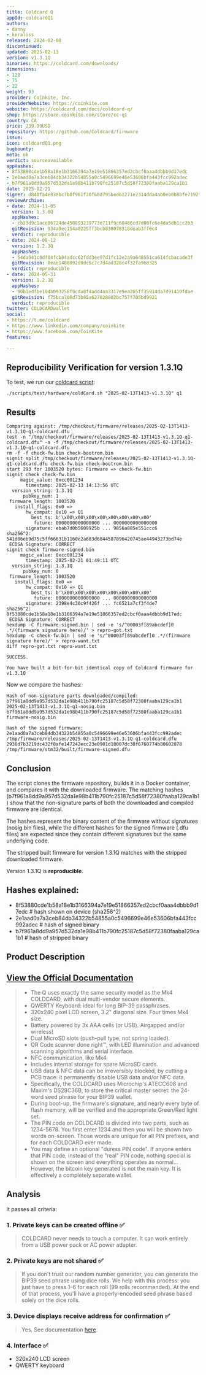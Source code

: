```yaml
---
title: Coldcard Q
appId: coldcardQ1
authors:
- danny
- keraliss
released: 2024-02-08
discontinued: 
updated: 2025-02-13
version: v1.3.1Q
binaries: https://coldcard.com/downloads/
dimensions:
- 120
- 75
- 22
weight: 93
provider: Coinkite, Inc.
providerWebsite: https://coinkite.com
website: https://coldcard.com/docs/coldcard-q/
shop: https://store.coinkite.com/store/cc-q1
country: CA
price: 239.99USD
repository: https://github.com/Coldcard/firmware
issue: 
icon: coldcardQ1.png
bugbounty: 
meta: ok
verdict: sourceavailable
appHashes:
- 8f53880cde1b58a18e1b3166394a7e19e51866357ed2cbcf0aaa4dbbb9d17edc
- 2e1aad0a7a3ceb84db34322b54855a0c5496699e46e53606bfa443fcc992adec
- b7f961a8dd9a957d532da1e98b411b790fc25187c5d58f72380faaba129ca1b1
date: 2025-02-21
signer: d840fa4e83ebc7b0f961f30f68d795bed61271e2314dda4ab0eb0b8bfe7192f4
reviewArchive:
- date: 2024-11-05
  version: 1.3.0Q
  appHashes:
  - cb23d9c1ace86724de450893239773e711f9c68486cd7d08fc6e4da5db1cc2b3
  gitRevision: 934a9ec154a8225ff3bcb838078318deab3ff6c4
  verdict: reproducible
- date: 2024-08-12
  version: 1.2.3Q
  appHashes:
  - 54da941c8df84fcb84adcc62fdd3ee97d1fc12e2a9a648551ca614fcbacade3f
  gitRevision: 0eae1408092d9dc6c7c7d4ad328c4f32fa968325
  verdict: reproducible
- date: 2024-05-31
  version: 1.2.1Q
  appHashes:
  - 90b1edfbe194b093258f9cda8f4add4aa3317e9ea205ff35914da7d91410fdae
  gitRevision: f75bca706d73b85a627828802bc757f705bd9921
  verdict: reproducible
twitter: COLDCARDwallet
social:
- https://t.me/coldcard
- https://www.linkedin.com/company/coinkite
- https://www.facebook.com/CoinKite
features: 

---
```


## Reproducibility Verification for version 1.3.1Q

To test, we run our [coldcard script](https://gitlab.com/walletscrutiny/walletScrutinyCom/-/blob/master/scripts/test/hardware/coldCard.sh):

`./scripts/test/hardware/coldCard.sh "2025-02-13T1413-v1.3.1Q" q1`

## Results

```
Comparing against: /tmp/checkout/firmware/releases/2025-02-13T1413-v1.3.1Q-q1-coldcard.dfu
test -n "/tmp/checkout/firmware/releases/2025-02-13T1413-v1.3.1Q-q1-coldcard.dfu" -a -f /tmp/checkout/firmware/releases/2025-02-13T1413-v1.3.1Q-q1-coldcard.dfu
rm -f -f check-fw.bin check-bootrom.bin
signit split /tmp/checkout/firmware/releases/2025-02-13T1413-v1.3.1Q-q1-coldcard.dfu check-fw.bin check-bootrom.bin
start 293 for 1003520 bytes: Firmware => check-fw.bin
signit check check-fw.bin
     magic_value: 0xcc001234
       timestamp: 2025-02-13 14:13:56 UTC
  version_string: 1.3.1Q
      pubkey_num: 1
 firmware_length: 1003520
   install_flags: 0x0 =>
       hw_compat: 0x10 => Q1
         best_ts: b'\x00\x00\x00\x00\x00\x00\x00\x00'
          future: 0000000000000000 ... 0000000000000000
       signature: ebab7d0b5609925b ... 9856a885e551ccc6
sha256^2: 541d06eb9d75c5ff66631b1160e2a683d6844587896420745ae44943273bd74e
 ECDSA Signature: CORRECT
signit check firmware-signed.bin
     magic_value: 0xcc001234
       timestamp: 2025-02-21 01:49:11 UTC
  version_string: 1.3.1Q
      pubkey_num: 0
 firmware_length: 1003520
   install_flags: 0x0 =>
       hw_compat: 0x10 => Q1
         best_ts: b'\x00\x00\x00\x00\x00\x00\x00\x00'
          future: 0000000000000000 ... 0000000000000000
       signature: 2398e4c30c9f426f ... fc6521a7cf3f4de7
sha256^2: 8f53880cde1b58a18e1b3166394a7e19e51866357ed2cbcf0aaa4dbbb9d17edc
 ECDSA Signature: CORRECT
hexdump -C firmware-signed.bin | sed -e 's/^00003f[89abcdef]0 .*/(firmware signature here)/' > repro-got.txt
hexdump -C check-fw.bin | sed -e 's/^00003f[89abcdef]0 .*/(firmware signature here)/' > repro-want.txt
diff repro-got.txt repro-want.txt

SUCCESS. 

You have built a bit-for-bit identical copy of Coldcard firmware for v1.3.1Q
```

Now we compare the hashes:

```
Hash of non-signature parts downloaded/compiled:
b7f961a8dd9a957d532da1e98b411b790fc25187c5d58f72380faaba129ca1b1  2025-02-13T1413-v1.3.1Q-q1-nosig.bin
b7f961a8dd9a957d532da1e98b411b790fc25187c5d58f72380faaba129ca1b1  firmware-nosig.bin

Hash of the signed firmware:
2e1aad0a7a3ceb84db34322b54855a0c5496699e46e53606bfa443fcc992adec  /tmp/firmware/releases/2025-02-13T1413-v1.3.1Q-q1-coldcard.dfu
2936d7b3219dc432f8afe147242ecc23e0901d18007dc38f6760774b80602878  /tmp/firmware/stm32/built/firmware-signed.dfu
```

## Conclusion

The script clones the firmware repository, builds it in a Docker container, and compares it with the downloaded firmware. The matching hashes (b7f961a8dd9a957d532da1e98b411b790fc25187c5d58f72380faaba129ca1b1) show that the non-signature parts of both the downloaded and compiled firmware are identical.

The hashes represent the binary content of the firmware without signatures (nosig.bin files), while the different hashes for the signed firmware (.dfu files) are expected since they contain different signatures but the same underlying code.

The stripped built firmware for version 1.3.1Q matches with the stripped downloaded firmware. 

Version 1.3.1Q is **reproducible**.

## Hashes explained:

- 8f53880cde1b58a18e1b3166394a7e19e51866357ed2cbcf0aaa4dbbb9d17edc # hash shown on device (sha256^2)
- 2e1aad0a7a3ceb84db34322b54855a0c5496699e46e53606bfa443fcc992adec # hash of signed binary
- b7f961a8dd9a957d532da1e98b411b790fc25187c5d58f72380faaba129ca1b1 # hash of stripped binary


## Product Description 

## [View the Official Documentation](https://coldcard.com/docs/coldcard-q/)
  > - The Q uses exactly the same security model as the Mk4 COLDCARD, with dual multi-vendor secure elements.
  > - QWERTY Keyboard: ideal for long BIP-39 passphrases.
  > - 320x240 pixel LCD screen, 3.2" diagonal size. Four times Mk4 size.
  > - Battery powered by 3x AAA cells (or USB). Airgapped and/or wireless!
  > - Dual MicroSD slots (push-pull type, not spring loaded).
  > - QR Code scanner done right™, with LED illumination and advanced scanning algorithms and serial interface.
  > - NFC communication, like Mk4
  > - Includes internal storage for spare MicroSD cards.
  > - USB data & NFC data can be irreversibly blocked, by cutting a PCB trace: it permanently disable USB data and/or NFC data.
  > - Specifically, the COLDCARD uses Microchip's ATECC608 and Maxim's DS28C36B, to store the critical master secret: the 24-word seed phrase for your BIP39 wallet.
  > - During boot-up, the firmware's signature, and nearly every byte of flash memory, will be verified and the appropriate Green/Red light set.
  > - The PIN code on COLDCARD is divided into two parts, such as 1234-5678. You first enter 1234 and then you will be shown two words on-screen. Those words are unique for all PIN prefixes, and for each COLDCARD ever made.
  > - You may define an optional "duress PIN code". If anyone enters that PIN code, instead of the "real" PIN code, nothing special is shown on the screen and everything operates as normal... However, the bitcoin key generated is not the main key. It is effectively a completely separate wallet 

## Analysis 

It passes all criteria:

### 1. Private keys can be created offline ✅ 

> COLDCARD never needs to touch a computer. It can work entirely from a USB power pack or AC power adapter.

### 2. Private keys are not shared ✅ 

> If you don't trust our random number generator, you can generate the BIP39 seed phrase using dice rolls. We help with this process: you just have to press 1–6 for each roll (99 rolls recommended). At the end of that process, you'll have a properly-encoded seed phrase based solely on the dice rolls.

### 3. Device displays receive address for confirmation ✅

> Yes. See documentation [here](https://coldcard.com/docs/q-quick/).

### 4. Interface ✅

  - 320x240 LCD screen   
  - QWERTY keyboard


